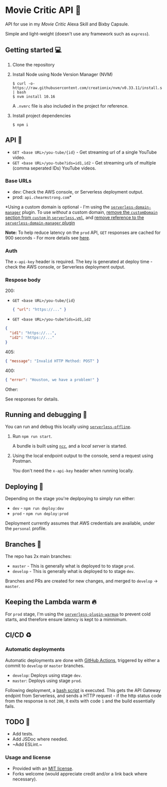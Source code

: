 # Movie Critic API 👾

API for use in my _Movie Critic_ Alexa Skill and Bixby Capsule.

Simple and light-weight (doesn't use any framework such as `express`).

## Getting started 💻

1.  Clone the repository
2.  Install Node using Node Version Manager (NVM)

        $ curl -o- https://raw.githubusercontent.com/creationix/nvm/v0.33.11/install.sh | bash
        $ nvm install 10.16

    A `.nvmrc` file is also included in the project for reference.

3.  Install project dependencies

        $ npm i

## API 🦄

- `GET <base URL>/you-tube/{id}` - Get streaming url of a single YouTube video.
- `GET <base URL>/you-tube?ids=id1,id2` - Get streaming urls of multiple (comma seperated IDs) YouTube videos.

### Base URLs

- dev: Check the AWS console, or Serverless deployment output.
- prod: `api.chearmstrong.com`\*

\*Using a custom domain is optional - I'm using the [`serverless-domain-manager`](https://github.com/amplify-education/serverless-domain-manager) plugin. To use _without_ a custom domain, [remove the `customDomain` section from `custom` in `serverless.yml`](serverless.yml#L24), and [remove reference to the `serverless-domain-manager` plugin](serverless.yml#L81)

**Note:** To help reduce latency on the `prod` API, `GET` responses are cached for 900 seconds - For more details see [here](https://docs.aws.amazon.com/apigateway/latest/developerguide/api-gateway-caching.html).

### Auth

The `x-api-key` header is required. The key is generated at deploy time - check the AWS console, or Serverless deployment output.

### Respose body

200:

- `GET <base URL>/you-tube/{id}`

  ```JSON
  { "url": "https://..." }
  ```

- `GET <base URL>/you-tube?ids=id1,id2`

```JSON
{
  "id1": "https://...",
  "id2": "https://..."
}
```

405:

```JSON
{ "message": "Invalid HTTP Method: POST" }
```

400:

```JSON
{ "error": "Houston, we have a problem!" }
```

Other:

See responses for details.

## Running and debugging 🐛

You can run and debug this locally using [`serverless-offline`](https://github.com/dherault/serverless-offline).

1. Run `npm run start`.

   A bundle is built using [`ncc`](https://github.com/zeit/ncc), and a _local server_ is started.

2. Using the local endpoint output to the console, send a request using Postman.

   You don't need the `x-api-key` header when running locally.

## Deploying 🤖

Depending on the stage you're deplpoying to simply run either:

- `dev` - `npm run deploy:dev`
- `prod` - `npm run deploy:prod`

Deployment currently assumes that AWS credentials are available, under the `personal` profile.

## Branches 🌳

The repo has 2x main branches:

- `master` - This is generally what is deployed to to stage `prod`.
- `develop` - This is generally what is deployed to to stage `dev`.

Branches and PRs are created for new changes, and merged to `develop` -> `master`.

## Keeping the Lambda warm 🔥

For `prod` stage, I'm using the [`serverless-plugin-warmup`](https://github.com/FidelLimited/serverless-plugin-warmup) to prevent cold starts, and therefore ensure latency is kept to a mimnimum.

## CI/CD ♻️

### Automatic deployments

Automatic deployments are done with [GitHub Actions](./.github/workflows/main.yml), triggered by either a commit to `develop` or `master` branches.

- `develop`: Deploys using stage `dev`.
- `master`: Deploys using stage `prod`.

Following deployment, a [bash script](./scripts/verify-endpoint.sh) is executed. This gets the API Gateway endpint from Serverless, and sends a HTTP request - if the http status code from the response is not `200`, it exits with code `1` and the build essentially fails.

## TODO 📝

- Add tests.
- Add JSDoc where needed.
- ~Add ESLint.~

### Usage and license

- Provided with an [MIT license](LICENSE.md).
- Forks welcome (would appreciate credit and/or a link back where necessary).
